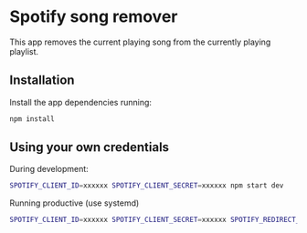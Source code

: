 # Spotify song remover

This app removes the current playing song from the currently playing playlist.

## Installation

Install the app dependencies running:
```bash
npm install
```

## Using your own credentials

During development:
```bash
SPOTIFY_CLIENT_ID=xxxxxx SPOTIFY_CLIENT_SECRET=xxxxxx npm start dev
```

Running productive (use systemd)
```bash
SPOTIFY_CLIENT_ID=xxxxxx SPOTIFY_CLIENT_SECRET=xxxxxx SPOTIFY_REDIRECT_URL=https://example.de/callback npm start dev
```
